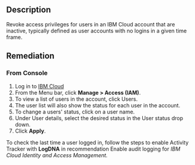 ## Description

Revoke access privileges for users in an IBM Cloud account that are inactive, typically defined as user accounts with no logins in a given time frame.

## Remediation

### From Console

1. Log in to [IBM Cloud](https://cloud.ibm.com)
2. From the Menu bar, click **Manage > Access (IAM)**.
3. To view a list of users in the account, click Users.
4. The user list will also show the status for each user in the account.
5. To change a users' status, click on a user name.
6. Under User details, select the desired status in the User status drop down.
7. Click **Apply**.

To check the last time a user logged in, follow the steps to enable Activity Tracker with **LogDNA** in recommendation Enable audit logging for *IBM Cloud Identity and Access Management.*